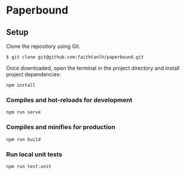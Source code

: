 # Paperbound

## Setup

Clone the repository using Git.
```
$ git clone git@github.com:faithtanlh/paperbound.git
```
Once downloaded, open the terminal in the project directory and install project dependencies:
```
npm install
```

### Compiles and hot-reloads for development
```
npm run serve
```


### Compiles and minifies for production
```
npm run build
```

### Run local unit tests
```
npm run test:unit
```  
